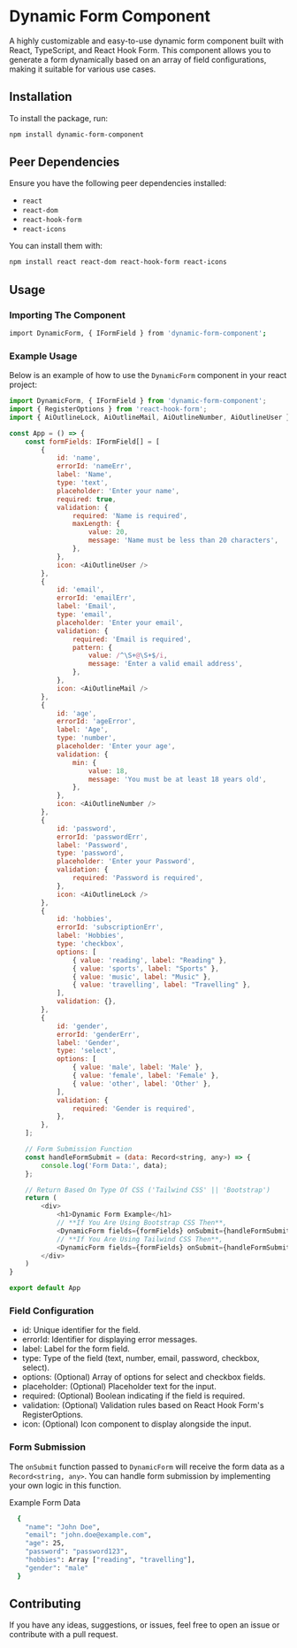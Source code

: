 # Dynamic Form Component

A highly customizable and easy-to-use dynamic form component built with React, TypeScript, and React Hook Form. This component allows you to generate a form dynamically based on an array of field configurations, making it suitable for various use cases.

## Installation
To install the package, run:
```bash
npm install dynamic-form-component
```

## Peer Dependencies
Ensure you have the following peer dependencies installed:
* `react`
* `react-dom`
* `react-hook-form`
* `react-icons`

You can install them with:
```bash
npm install react react-dom react-hook-form react-icons
```

## Usage
### Importing The Component
```bash
import DynamicForm, { IFormField } from 'dynamic-form-component';
```
### Example Usage
Below is an example of how to use the `DynamicForm` component in your react project:
```js
import DynamicForm, { IFormField } from 'dynamic-form-component';
import { RegisterOptions } from 'react-hook-form';
import { AiOutlineLock, AiOutlineMail, AiOutlineNumber, AiOutlineUser } from 'react-icons/ai';

const App = () => {
    const formFields: IFormField[] = [
        {
            id: 'name',
            errorId: 'nameErr',
            label: 'Name',
            type: 'text',
            placeholder: 'Enter your name',
            required: true,
            validation: {
                required: 'Name is required',
                maxLength: {
                    value: 20,
                    message: 'Name must be less than 20 characters',
                },
            },
            icon: <AiOutlineUser />
        },
        {
            id: 'email',
            errorId: 'emailErr',
            label: 'Email',
            type: 'email',
            placeholder: 'Enter your email',
            validation: {
                required: 'Email is required',
                pattern: {
                    value: /^\S+@\S+$/i,
                    message: 'Enter a valid email address',
                },
            },
            icon: <AiOutlineMail />
        },
        {
            id: 'age',
            errorId: 'ageError',
            label: 'Age',
            type: 'number',
            placeholder: 'Enter your age',
            validation: {
                min: {
                    value: 18,
                    message: 'You must be at least 18 years old',
                },
            },
            icon: <AiOutlineNumber />
        },
        {
            id: 'password',
            errorId: 'passwordErr',
            label: 'Password',
            type: 'password',
            placeholder: 'Enter your Password',
            validation: {
                required: 'Password is required',
            },
            icon: <AiOutlineLock />
        },
        {
            id: 'hobbies',
            errorId: 'subscriptionErr',
            label: 'Hobbies',
            type: 'checkbox',
            options: [
                { value: 'reading', label: "Reading" },
                { value: 'sports', label: "Sports" },
                { value: 'music', label: "Music" },
                { value: 'travelling', label: "Travelling" },
            ],
            validation: {},
        },
        {
            id: 'gender',
            errorId: 'genderErr',
            label: 'Gender',
            type: 'select',
            options: [
                { value: 'male', label: 'Male' },
                { value: 'female', label: 'Female' },
                { value: 'other', label: 'Other' },
            ],
            validation: {
                required: 'Gender is required',
            },
        },
    ];

    // Form Submission Function
    const handleFormSubmit = (data: Record<string, any>) => {
        console.log('Form Data:', data);
    };

    // Return Based On Type Of CSS ('Tailwind CSS' || 'Bootstrap')
    return (
        <div>
            <h1>Dynamic Form Example</h1>
            // **If You Are Using Bootstrap CSS Then**,
            <DynamicForm fields={formFields} onSubmit={handleFormSubmit} cssFramework="bootstrap" />
            // **If You Are Using Tailwind CSS Then**,
            <DynamicForm fields={formFields} onSubmit={handleFormSubmit} cssFramework="tailwind" />
        </div>
    )
}

export default App
```
### Field Configuration
* id: Unique identifier for the field.
* errorId: Identifier for displaying error messages.
* label: Label for the form field.
* type: Type of the field (text, number, email, password, checkbox, select).
* options: (Optional) Array of options for select and checkbox fields.
* placeholder: (Optional) Placeholder text for the input.
* required: (Optional) Boolean indicating if the field is required.
* validation: (Optional) Validation rules based on React Hook Form's RegisterOptions.
* icon: (Optional) Icon component to display alongside the input.

### Form Submission
The `onSubmit` function passed to `DynamicForm` will receive the form data as a `Record<string, any>`. You can handle form submission by implementing your own logic in this function.
 
Example Form Data
```bash
  {
    "name": "John Doe",
    "email": "john.doe@example.com",
    "age": 25,
    "password": "password123",
    "hobbies": Array ["reading", "travelling"],
    "gender": "male"
  }
```

## Contributing
If you have any ideas, suggestions, or issues, feel free to open an issue or contribute with a pull request.